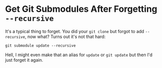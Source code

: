 # Get Git Submodules After Forgetting `--recursive`

It's a typical thing to forget. You did your `git clone` but forgot to
add `--recursive`, now what? Turns out it's not that hard: 

```
git submodule update --recursive
```

Hell, I might even make that an alias for `update` or `git update` but
then I'd just forget it again.
